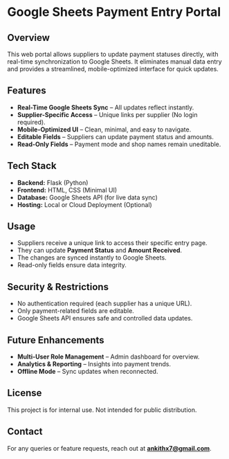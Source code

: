 # Google Sheets Payment Entry Portal

## Overview
This web portal allows suppliers to update payment statuses directly, with real-time synchronization to Google Sheets. It eliminates manual data entry and provides a streamlined, mobile-optimized interface for quick updates.

## Features
- **Real-Time Google Sheets Sync** – All updates reflect instantly.
- **Supplier-Specific Access** – Unique links per supplier (No login required).
- **Mobile-Optimized UI** – Clean, minimal, and easy to navigate.
- **Editable Fields** – Suppliers can update payment status and amounts.
- **Read-Only Fields** – Payment mode and shop names remain uneditable.

## Tech Stack
- **Backend:** Flask (Python)
- **Frontend:** HTML, CSS (Minimal UI)
- **Database:** Google Sheets API (for live data sync)
- **Hosting:** Local or Cloud Deployment (Optional)

## Usage
- Suppliers receive a unique link to access their specific entry page.
- They can update **Payment Status** and **Amount Received**.
- The changes are synced instantly to Google Sheets.
- Read-only fields ensure data integrity.

## Security & Restrictions
- No authentication required (each supplier has a unique URL).
- Only payment-related fields are editable.
- Google Sheets API ensures safe and controlled data updates.

## Future Enhancements
- **Multi-User Role Management** – Admin dashboard for overview.
- **Analytics & Reporting** – Insights into payment trends.
- **Offline Mode** – Sync updates when reconnected.

## License
This project is for internal use. Not intended for public distribution.

## Contact
For any queries or feature requests, reach out at **ankithx7@gmail.com**.

